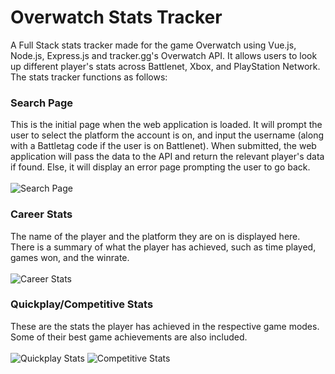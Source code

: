 # Overwatch Stats Tracker
A Full Stack stats tracker made for the game Overwatch using Vue.js, Node.js, Express.js and tracker.gg's Overwatch API. It allows users to look up different player's stats across Battlenet, Xbox, and PlayStation Network. The stats tracker functions as follows: 

### Search Page
This is the initial page when the web application is loaded. It will prompt the user to select the platform the account is on, and input the username (along with a Battletag code if the user is on Battlenet). When submitted, the web application will pass the data to the API and return the relevant player's data if found. Else, it will display an error page prompting the user to go back. <br/><br/>
![Search Page](https://user-images.githubusercontent.com/54968551/91649748-24d80000-ea45-11ea-86e7-72f2a5e0fcb6.PNG)

### Career Stats
The name of the player and the platform they are on is displayed here. There is a summary of what the player has achieved, such as time played, games won, and the winrate. <br/><br/>
![Career Stats](https://user-images.githubusercontent.com/54968551/91649795-bc3d5300-ea45-11ea-9dd5-16a5e5308fbc.PNG)

### Quickplay/Competitive Stats
These are the stats the player has achieved in the respective game modes. Some of their best game achievements are also included. <br/><br/>
![Quickplay Stats](https://user-images.githubusercontent.com/54968551/91649750-24d80000-ea45-11ea-8324-c4971151107a.PNG)
![Competitive Stats](https://user-images.githubusercontent.com/54968551/91649747-243f6980-ea45-11ea-8a8e-01e058cc3963.PNG)






